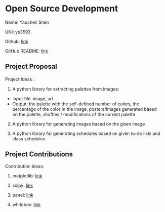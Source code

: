 # Open Source Development

Name: Yaochen Shen

UNI: ys3593

Github: [link](https://github.com/YaochenS)

GitHub README: [link](https://github.com/ys3593/ys3593/blob/main/README.md)

## Project Proposal
Project Ideas：  
1. A python library for extracting palettes from images: 
- Input file: image, url
- Output: the palette with the self-defined number of colors, 
the percentage of the color in the image, posters/images generated based on the palette, 
shuffles / modifications of the current palette
 
2. A python library for generating images  based on the given image

3. A python library for generating schedules based on given to-do lists and class schedules

## Project Contributions
Contribution Ideas:  
1. matplotlib: [link](https://github.com/matplotlib/matplotlib)  

2. scipy: [link](https://github.com/scipy/scipy)  

3. panel: [link](https://github.com/holoviz/panel)  

4. whitebox: [link](https://github.com/squaredev-io/whitebox)  
